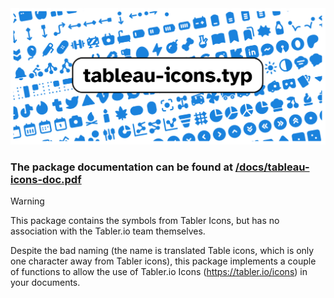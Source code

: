 
<img src="docs/banner.png">

### The package documentation can be found at [/docs/tableau-icons-doc.pdf](./docs/tableau-icons-doc.pdf)

> [!warning]
> This package contains the symbols from Tabler Icons, but has no association with the Tabler.io team themselves.

Despite the bad naming (the name is translated Table icons, which is only one character away from Tabler icons), this package implements a couple of functions to allow the use of Tabler.io Icons (https://tabler.io/icons) in your documents.